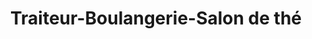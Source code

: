 ---
title: "Traiteur-Boulangerie-Salon de thé"
url: /breteuil/traiteur-boulangerie-salon-de-the/
shop: boulangerie
---